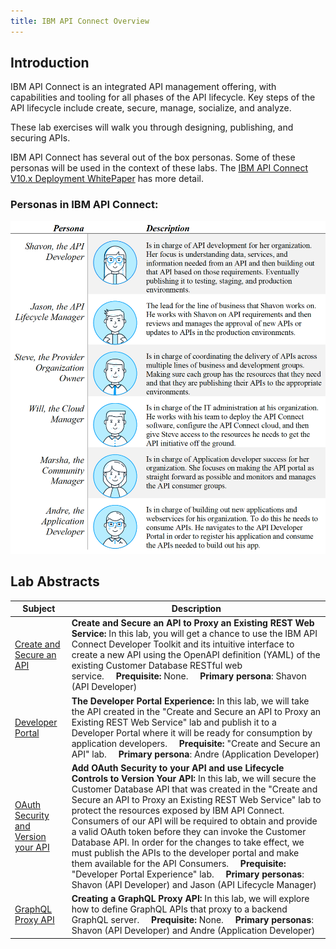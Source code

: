```yaml
---
title: IBM API Connect Overview
---
```


## Introduction
IBM API Connect is an integrated API management offering, with capabilities and tooling for all phases of the API lifecycle. Key steps of the API lifecycle include create, secure, manage, socialize, and analyze.

These lab exercises will walk you through designing, publishing, and securing APIs.

IBM API Connect has several out of the box personas. Some of these personas will be used in the context of these labs.  The [IBM API Connect V10.x Deployment WhitePaper](https://community.ibm.com/HigherLogic/System/DownloadDocumentFile.ashx?DocumentFileKey=21e9c4e0-f733-c7b1-3267-b1a604ebb0e1&forceDialog=0) has more detail.

### Personas in IBM API Connect:
![alt text](images/personas.png)

## Lab Abstracts

|  Subject                            | Description                                            |                                                               
|-------------------------|------------------------------------------------------------------------------------------------------------|
| [Create and Secure an API](../../APIC-labs-new/Lab1/)       | **Create and Secure an API to Proxy an Existing REST Web Service:**  In this lab, you will get a chance to use the IBM API Connect Developer Toolkit and its intuitive interface to create a new API using the OpenAPI definition (YAML) of the existing Customer Database RESTful web service.&nbsp;&nbsp;&nbsp;&nbsp;&nbsp;**Prequisite:** None.&nbsp;&nbsp;&nbsp;&nbsp;&nbsp;**Primary persona**:  Shavon (API Developer)
| [Developer Portal](../../APIC-labs-new/Lab2/)       | **The Developer Portal Experience:**  In this lab, we will take the API created in the "Create and Secure an API to Proxy an Existing REST Web Service" lab and publish it to a Developer Portal where it will be ready for consumption by application developers.&nbsp;&nbsp;&nbsp;&nbsp;&nbsp;**Prequisite:** "Create and Secure an API" lab.&nbsp;&nbsp;&nbsp;&nbsp;&nbsp;**Primary persona**:  Andre (Application Developer)
| [OAuth Security and Version your API](../../APIC-labs-new/Lab3/)       | **Add OAuth Security to your API and use Lifecycle Controls to Version Your API:**  In this lab, we will secure the Customer Database API that was created in the "Create and Secure an API to Proxy an Existing REST Web Service" lab to protect the resources exposed by IBM API Connect. Consumers of our API will be required to obtain and provide a valid OAuth token before they can invoke the Customer Database API.  In order for the changes to take effect, we must publish the APIs to the developer portal and make them available for the API Consumers.&nbsp;&nbsp;&nbsp;&nbsp;&nbsp;**Prequisite:** "Developer Portal Experience" lab.&nbsp;&nbsp;&nbsp;&nbsp;&nbsp;**Primary personas**:  Shavon (API Developer) and Jason (API Lifecycle Manager)
| [GraphQL Proxy API](../../APIC-labs-new/Lab4)       | **Creating a GraphQL Proxy API:**  In this lab, we will explore how to define GraphQL APIs that proxy to a backend GraphQL server.&nbsp;&nbsp;&nbsp;&nbsp;&nbsp;**Prequisite:** None.&nbsp;&nbsp;&nbsp;&nbsp;&nbsp;**Primary personas**:  Shavon (API Developer) and Andre (Application Developer)
